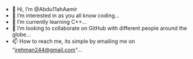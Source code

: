 - 👋 Hi, I’m @Abdu11ahAamir
- 👀 I’m interested in as you all know coding...
- 🌱 I’m currently learning C++...
- 💞️ I’m looking to collaborate on GitHub with different people around the globe...
- 📫 How to reach me, its simple by emailing me on "irehman244@gmail.com"...

<!---
Abdu11ahAamir/Abdu11ahAamir is a ✨ special ✨ repository because its `README.md` (this file) appears on your GitHub profile.
You can click the Preview link to take a look at your changes.
--->
